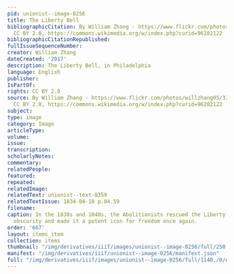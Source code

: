 ```yaml
---
pid: unionist--image-0256
title: The Liberty Bell
bibliographicCitation: By William Zhang - https://www.flickr.com/photos/willzhang05/33650671514/,
  CC BY 2.0, https://commons.wikimedia.org/w/index.php?curid=96282122
bibliographicCitationRepublished: 
fullIssueSequenceNumber: 
creator: William Zhang
dateCreated: '2017'
description: The Liberty Bell, in Philadelphia
language: English
publisher: 
IsPartOf: 
rights: CC BY 2.0
source: By William Zhang - https://www.flickr.com/photos/willzhang05/33650671514/,
  CC BY 2.0, https://commons.wikimedia.org/w/index.php?curid=96282122
subject: 
type: image
category: Image
articleType: 
volume: 
issue: 
transcription: 
scholarlyNotes: 
commentary: 
relatedPeople: 
featured: 
repeated: 
relatedImage: 
relatedText: unionist--text-0359
relatedTextIssue: 1834-04-10 p.04.59
filename: 
caption: In the 1830s and 1840s, the Abolitionists rescued the Liberty Bell from post-revolutionary
  obscurity and made it a potent icon for freedom once again.
order: '667'
layout: items_item
collection: items
thumbnail: "/img/derivatives/iiif/images/unionist--image-0256/full/250,/0/default.jpg"
manifest: "/img/derivatives/iiif/unionist--image-0256/manifest.json"
full: "/img/derivatives/iiif/images/unionist--image-0256/full/1140,/0/default.jpg"
---
```

